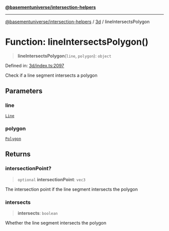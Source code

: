 [**@basementuniverse/intersection-helpers**](../../README.md)

***

[@basementuniverse/intersection-helpers](../../README.md) / [3d](../README.md) / lineIntersectsPolygon

# Function: lineIntersectsPolygon()

> **lineIntersectsPolygon**(`line`, `polygon`): `object`

Defined in: [3d/index.ts:2097](https://github.com/basementuniverse/intersection-helpers/blob/f22d1cffe16ecb68b4b29b8331edc08e3635d16c/src/3d/index.ts#L2097)

Check if a line segment intersects a polygon

## Parameters

### line

[`Line`](../types/type-aliases/Line.md)

### polygon

[`Polygon`](../types/type-aliases/Polygon.md)

## Returns

### intersectionPoint?

> `optional` **intersectionPoint**: `vec3`

The intersection point if the line segment intersects the polygon

### intersects

> **intersects**: `boolean`

Whether the line segment intersects the polygon
